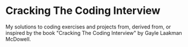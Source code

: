 # Cracking The Coding Interview
My solutions to coding exercises and projects from, derived from, or inspired by the book
"Cracking The Coding Interview" by Gayle Laakman McDowell.
